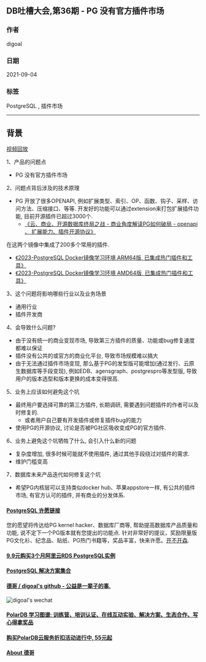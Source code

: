 ## DB吐槽大会,第36期 - PG 没有官方插件市场  
  
### 作者  
digoal  
  
### 日期  
2021-09-04  
  
### 标签  
PostgreSQL , 插件市场  
  
----  
  
## 背景  
[视频回放](https://www.bilibili.com/video/BV1wh411s7Yx/)  
  
1、产品的问题点  
- PG 没有官方插件市场  
  
2、问题点背后涉及的技术原理  
- PG 开放了很多OPENAPI, 例如扩展类型、索引、OP、函数、钩子、采样、访问方法、压缩接口、等等. 开发好的功能可以通过extension来打包扩展插件功能, 目前开源插件已超过3000个.   
    - [《云、商业、开源数据库终局之战 - 商业角度解读PG如何破局 - openapi 、 扩展能力、插件开源协议》](../202007/20200727_04.md)   
  
在这两个镜像中集成了200多个常用的插件.   
- [《2023-PostgreSQL Docker镜像学习环境 ARM64版, 已集成热门插件和工具》](202308/20230814_02.md)     
- [《2023-PostgreSQL Docker镜像学习环境 AMD64版, 已集成热门插件和工具》](202307/20230710_03.md)    
   
3、这个问题将影响哪些行业以及业务场景  
- 通用行业  
- 插件开发商  
  
4、会导致什么问题?  
- 由于没有统一的商业变现市场, 导致第三方插件的质量、功能或bug修复速度都难以保证  
- 插件没有公共的或官方的商业化平台, 导致市场规模难以搞大  
- 由于无法通过插件市场变现, 那么基于PG的发型版可能增加(通过发行、云原生数据库等手段变现), 例如EDB、agensgraph、postgrespro等发型版, 导致用户的版本选型和版本更换的成本变得很高.    
  
5、业务上应该如何避免这个坑  
- 最终用户要选择可靠的第三方插件, 长期调研, 需要遇到问题插件的作者可以及时修复的.   
    - 或者用户自己要有开发插件或修复插件bug的能力  
- 使用PG的开源协议, 讨论是否被PG社区吸收变成PG的官方插件.   
  
6、业务上避免这个坑牺牲了什么, 会引入什么新的问题  
- 复杂度增加, 很多时候可能就不使用插件, 通过其他手段绕过对插件的需求.  
- 维护门槛变高    
  
7、数据库未来产品迭代如何修复这个坑  
- 希望PG内核层可以支持类似docker hub、苹果appstore一样, 有公共的插件市场, 有官方认可的插件, 并有商业的分发体系.  
   
  
  
#### [PostgreSQL 许愿链接](https://github.com/digoal/blog/issues/76 "269ac3d1c492e938c0191101c7238216")
您的愿望将传达给PG kernel hacker、数据库厂商等, 帮助提高数据库产品质量和功能, 说不定下一个PG版本就有您提出的功能点. 针对非常好的提议，奖励限量版PG文化衫、纪念品、贴纸、PG热门书籍等，奖品丰富，快来许愿。[开不开森](https://github.com/digoal/blog/issues/76 "269ac3d1c492e938c0191101c7238216").  
  
  
#### [9.9元购买3个月阿里云RDS PostgreSQL实例](https://www.aliyun.com/database/postgresqlactivity "57258f76c37864c6e6d23383d05714ea")
  
  
#### [PostgreSQL 解决方案集合](https://yq.aliyun.com/topic/118 "40cff096e9ed7122c512b35d8561d9c8")
  
  
#### [德哥 / digoal's github - 公益是一辈子的事.](https://github.com/digoal/blog/blob/master/README.md "22709685feb7cab07d30f30387f0a9ae")
  
  
![digoal's wechat](../pic/digoal_weixin.jpg "f7ad92eeba24523fd47a6e1a0e691b59")
  
  
#### [PolarDB 学习图谱: 训练营、培训认证、在线互动实验、解决方案、生态合作、写心得拿奖品](https://www.aliyun.com/database/openpolardb/activity "8642f60e04ed0c814bf9cb9677976bd4")
  
  
#### [购买PolarDB云服务折扣活动进行中, 55元起](https://www.aliyun.com/activity/new/polardb-yunparter?userCode=bsb3t4al "e0495c413bedacabb75ff1e880be465a")
  
  
#### [About 德哥](https://github.com/digoal/blog/blob/master/me/readme.md "a37735981e7704886ffd590565582dd0")
  
